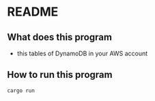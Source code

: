 # README
## What does this program

- this tables of DynamoDB in your AWS account

## How to run this program

```bash
cargo run
```

